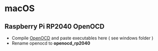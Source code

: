 # macOS
## Raspberry Pi RP2040 OpenOCD

* Compile [OpenOCD](https://github.com/raspberrypi/openocd) and paste executables here ( see windows folder )
* Rename openocd to **openocd_rp2040**
